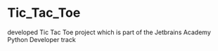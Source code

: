 # Tic_Tac_Toe
developed Tic Tac Toe project which is part of the Jetbrains Academy Python Developer track

